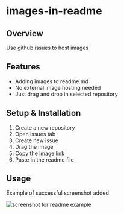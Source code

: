 # images-in-readme

## Overview
Use github issues to host images

## Features
- Adding images to readme.md
- No external image hosting needed
- Just drag and drop in selected repository

## Setup & Installation 
1. Create a new repository
2. Open issues tab
3. Create new issue
4. Drag the image
5. Copy the image link
6. Paste in the readme file


## Usage
Example of successful screenshot added

![screenshot for readme example](https://user-images.githubusercontent.com/56164259/67871693-5a7d3580-fb63-11e9-8940-7626cade4852.png)
